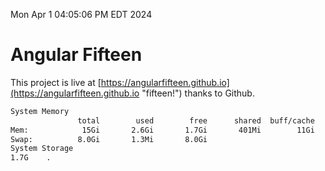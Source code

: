 Mon Apr  1 04:05:06 PM EDT 2024

# Angular Fifteen


This project is live at [https://angularfifteen.github.io](https://angularfifteen.github.io "fifteen!") thanks to Github.

```bash
System Memory
               total        used        free      shared  buff/cache   available
Mem:            15Gi       2.6Gi       1.7Gi       401Mi        11Gi        12Gi
Swap:          8.0Gi       1.3Mi       8.0Gi
System Storage
1.7G	.
